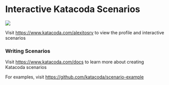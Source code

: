 # Interactive Katacoda Scenarios

[![](http://shields.katacoda.com/katacoda/alexitosrv/count.svg)](https://www.katacoda.com/alexitosrv "Get your profile on Katacoda.com")

Visit https://www.katacoda.com/alexitosrv to view the profile and interactive scenarios

### Writing Scenarios
Visit https://www.katacoda.com/docs to learn more about creating Katacoda scenarios

For examples, visit https://github.com/katacoda/scenario-example
